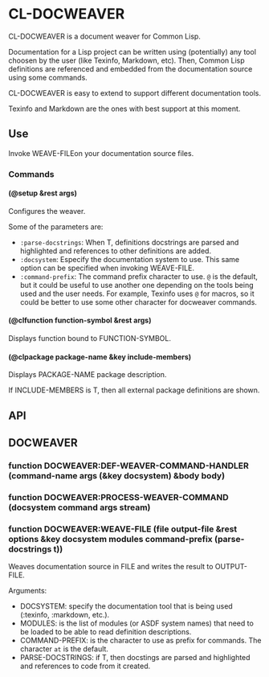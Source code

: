 

# CL-DOCWEAVER

CL-DOCWEAVER is a document weaver for Common Lisp.

Documentation for a Lisp project can be written using (potentially) any tool choosen by the user (like Texinfo, Markdown, etc). Then, Common Lisp definitions are referenced and embedded from the documentation source using some commands.

CL-DOCWEAVER is easy to extend to support different documentation tools.

Texinfo and Markdown are the ones with best support at this moment.

## Use

Invoke WEAVE-FILEon your documentation source files.

### Commands

#### (@setup &rest args)

Configures the weaver.

Some of the parameters are:

- `:parse-docstrings`: When T, definitions docstrings are parsed and highlighted and references to other definitions are added.
- `:docsystem`: Especify the documentation system to use. This same option can be specified when invoking WEAVE-FILE.
- `:command-prefix`: The command prefix character to use. `@` is the default, but it could be useful to use another one depending on the tools being used and the user needs. For example, Texinfo uses `@` for macros, so it could be better to use some other character for docweaver commands.

#### (@clfunction function-symbol &rest args)

Displays function bound to FUNCTION-SYMBOL.

#### (@clpackage package-name &key include-members)

Displays PACKAGE-NAME package description.

If INCLUDE-MEMBERS is T, then all external package definitions are shown.

## API

## DOCWEAVER

### function DOCWEAVER:DEF-WEAVER-COMMAND-HANDLER (command-name args (&key docsystem) &body body)



### function DOCWEAVER:PROCESS-WEAVER-COMMAND (docsystem command args stream)



### function DOCWEAVER:WEAVE-FILE (file output-file &rest options &key docsystem modules command-prefix (parse-docstrings t))
Weaves documentation source in FILE and writes the result to OUTPUT-FILE.

Arguments:
 - DOCSYSTEM: specify the documentation tool that is being used (:texinfo, :markdown, etc.).
- MODULES: is the list of modules (or ASDF system names) that need to be loaded to be able to read definition descriptions.
- COMMAND-PREFIX: is the character to use as prefix for commands. The character `at` is the default.
- PARSE-DOCSTRINGS: if T, then docstings are parsed and highlighted and references to code from it created.



